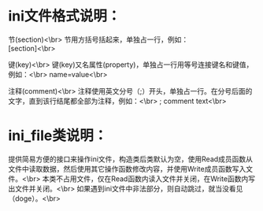 # ini文件格式说明：

节(section)<\br>
节用方括号括起来，单独占一行，例如：</br>
\[section\]<\br>

键(key)<\br>
键(key)又名属性(property)，单独占一行用等号连接键名和键值，例如：<\br>
name=value<\br>

注释(comment)<\br>
注释使用英文分号（;）开头，单独占一行。在分号后面的文字，直到该行结尾都全部为注释，例如：<\br>
; comment text<\br>

# ini_file类说明：
提供简易方便的接口来操作ini文件，构造类后类默认为空，使用Read成员函数从文件中读取数据，然后使用其它操作函数修改内容，并使用Write成员函数写入文件。<\br>
本类不占用文件，仅在Read函数内读入文件并关闭，在Write函数内写出文件并关闭。<\br>
如果遇到ini文件中非法部分，则自动跳过，就当没看见（doge）。<\br>
